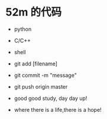 # 52m 的代码
* python
* C/C++
* shell



* git add [filename]
* git commit -m "message"
* git push origin master



* good good study, day day up!
* where there is a life,there is a hope!















